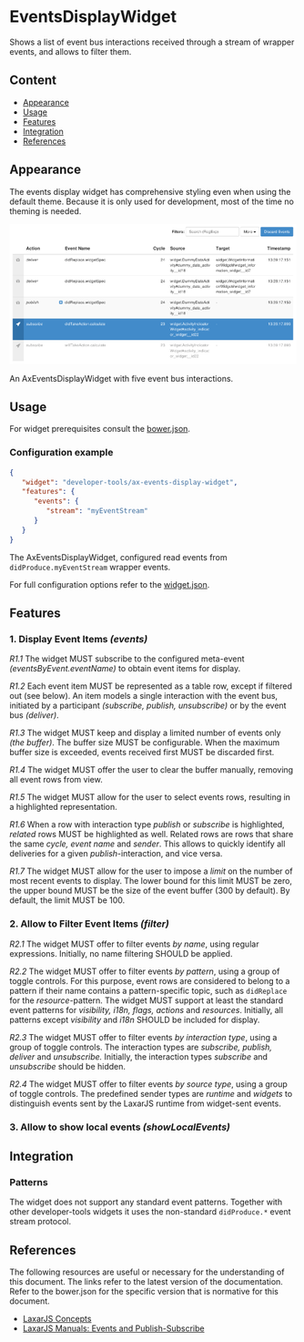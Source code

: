 # EventsDisplayWidget

Shows a list of event bus interactions received through a stream of wrapper events, and allows to filter them.


## Content
* [Appearance](#appearance)
* [Usage](#usage)
* [Features](#features)
* [Integration](#Integration)
* [References](#references)


## Appearance

The events display widget has comprehensive styling even when using the default theme.
Because it is only used for development, most of the time no theming is needed.

![Illustration of the HeadlineWidget](docs/img/example_1.png)

An AxEventsDisplayWidget with five event bus interactions.


## Usage

For widget prerequisites consult the [bower.json](bower.json).

### Configuration example

```json
{
   "widget": "developer-tools/ax-events-display-widget",
   "features": {
      "events": {
         "stream": "myEventStream"
      }
   }
}
```
The AxEventsDisplayWidget, configured read events from `didProduce.myEventStream` wrapper events.

For full configuration options refer to the [widget.json](widget.json).


## Features

### 1. Display Event Items _(events)_

*R1.1* The widget MUST subscribe to the configured meta-event _(eventsByEvent.eventName)_ to obtain event items for display.

*R1.2* Each event item MUST be represented as a table row, except if filtered out (see below).
An item models a single interaction with the event bus, initiated by a participant _(subscribe, publish, unsubscribe)_ or by the event bus _(deliver)_.

*R1.3* The widget MUST keep and display a limited number of events only _(the buffer)_.
The buffer size MUST be configurable.
When the maximum buffer size is exceeded, events received first MUST be discarded first.

*R1.4* The widget MUST offer the user to clear the buffer manually, removing all event rows from view.

*R1.5* The widget MUST allow for the user to select events rows, resulting in a highlighted representation.

*R1.6* When a row with interaction type _publish_ or _subscribe_ is highlighted, _related_ rows MUST be highlighted as well.
Related rows are rows that share the same _cycle, event name_ and _sender_.
This allows to quickly identify all deliveries for a given _publish_-interaction, and vice versa.

*R1.7* The widget MUST allow for the user to impose a _limit_ on the number of most recent events to display.
The lower bound for this limit MUST be zero, the upper bound MUST be the size of the event buffer (300 by default).
By default, the limit MUST be 100.


### 2. Allow to Filter Event Items _(filter)_

*R2.1* The widget MUST offer to filter events _by name_, using regular expressions.
Initially, no name filtering SHOULD be applied.

*R2.2* The widget MUST offer to filter events _by pattern_, using a group of toggle controls.
For this purpose, event rows are considered to belong to a pattern if their name contains a pattern-specific topic, such as `didReplace` for the _resource_-pattern.
The widget MUST support at least the standard event patterns for _visibility, i18n, flags, actions_ and _resources_.
Initially, all patterns except _visibility_ and _i18n_ SHOULD be included for display.

*R2.3* The widget MUST offer to filter events _by interaction type_, using a group of toggle controls.
The interaction types are _subscribe, publish, deliver_ and _unsubscribe._
Initially, the interaction types _subscribe_ and _unsubscribe_ should be hidden.

*R2.4* The widget MUST offer to filter events _by source type_, using a group of toggle controls.
The predefined sender types are _runtime_ and _widgets_ to distinguish events sent by the LaxarJS runtime from widget-sent events.


###  3. Allow to show local events _(showLocalEvents)_

## Integration

### Patterns
The widget does not support any standard event patterns.
Together with other developer-tools widgets it uses the non-standard `didProduce.*` event stream protocol.


## References
The following resources are useful or necessary for the understanding of this document.
The links refer to the latest version of the documentation.
Refer to the bower.json for the specific version that is normative for this document.

* [LaxarJS Concepts](https://github.com/LaxarJS/laxar/blob/master/docs/concepts.md)
* [LaxarJS Manuals: Events and Publish-Subscribe](https://github.com/LaxarJS/laxar/blob/master/docs/manuals/events.md)
